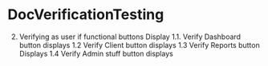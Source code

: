 # DocVerificationTesting
2. Verifying as user if functional buttons Display
1.1. Verify Dashboard button displays
1.2 Verify Client button displays
1.3 Verify Reports  button Displays
1.4 Verify Admin stuff button displays


